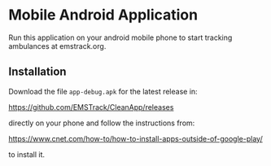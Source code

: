 # Mobile Android Application

Run this application on your android mobile phone to start tracking ambulances at emstrack.org.

## Installation

Download the file `app-debug.apk` for the latest release in:

https://github.com/EMSTrack/CleanApp/releases

directly on your phone and follow the instructions from:

https://www.cnet.com/how-to/how-to-install-apps-outside-of-google-play/

to install it.